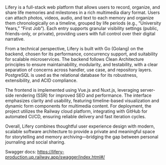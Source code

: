 Lifery is a full-stack web platform that allows users to record, organize, and share life memories and milestones in a rich multimedia diary format. Users can attach photos, videos, audio, and text to each memory and organize them chronologically on a timeline, grouped by life periods (e.g., “University Years,” “First Job”). Each entry supports granular visibility settings (public, friends-only, or private), providing users with full control over their digital narrative.

From a technical perspective, Lifery is built with Go (Golang) on the backend, chosen for its performance, concurrency support, and suitability for scalable microservices. The backend follows Clean Architecture principles to ensure maintainability, modularity, and testability, with a clear separation of concerns across handler, use case, and repository layers. PostgreSQL is used as the relational database for its robustness, extensibility, and ACID compliance.

The frontend is implemented using Vue.js and Nuxt.js, leveraging server-side rendering (SSR) for improved SEO and performance. The interface emphasizes clarity and usability, featuring timeline-based visualization and dynamic form components for multimedia content. For deployment, the project utilizes the Railway cloud platform, integrating with GitHub for automated CI/CD, ensuring reliable delivery and fast iteration cycles.

Overall, Lifery combines thoughtful user experience design with modern, scalable software architecture to provide a private and meaningful space for storytelling and memory archiving—bridging the gap between personal journaling and social sharing.

Swagger docs: https://lifery-production.up.railway.app/swagger/index.html#/
